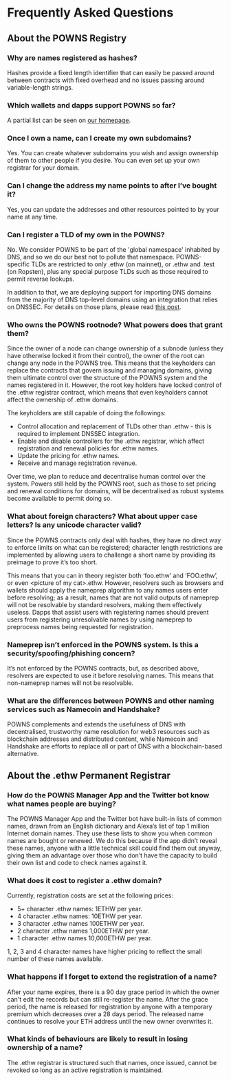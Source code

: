# Frequently Asked Questions

## About the POWNS Registry

### Why are names registered as hashes?

Hashes provide a fixed length identifier that can easily be passed around between contracts with fixed overhead and no issues passing around variable-length strings.

### Which wallets and dapps support POWNS so far?

A partial list can be seen on [our homepage](https://powns.domains).

### Once I own a name, can I create my own subdomains?

Yes. You can create whatever subdomains you wish and assign ownership of them to other people if you desire. You can even set up your own registrar for your domain.

### Can I change the address my name points to after I’ve bought it?

Yes, you can update the addresses and other resources pointed to by your name at any time.

### Can I register a TLD of my own in the POWNS?

No. We consider POWNS to be part of the 'global namespace' inhabited by DNS, and so we do our best not to pollute that namespace. POWNS-specific TLDs are restricted to only .ethw (on mainnet), or .ethw and .test (on Ropsten), plus any special purpose TLDs such as those required to permit reverse lookups.

In addition to that, we are deploying support for importing DNS domains from the majority of DNS top-level domains using an integration that relies on DNSSEC. For details on those plans, please read [this post](https://medium.com/the-ethereum-name-service/upcoming-changes-to-the-ens-root-a1b78fd52b38).

### Who owns the POWNS rootnode? What powers does that grant them?

Since the owner of a node can change ownership of a subnode (unless they have otherwise locked it from their control), the owner of the root can change any node in the POWNS tree. This means that the keyholders can replace the contracts that govern issuing and managing domains, giving them ultimate control over the structure of the POWNS system and the names registered in it. However, the root key holders have locked control of the .ethw registrar contract, which means that even keyholders cannot affect the ownership of .ethw domains.

The keyholders are still capable of doing the followings:

* Control allocation and replacement of TLDs other than .ethw - this is required to implement DNSSEC integration.
* Enable and disable controllers for the .ethw registrar, which affect registration and renewal policies for .ethw names.
* Update the pricing for .ethw names.
* Receive and manage registration revenue.

Over time, we plan to reduce and decentralise human control over the system. Powers still held by the POWNS root, such as those to set pricing and renewal conditions for domains, will be decentralised as robust systems become available to permit doing so.

### What about foreign characters? What about upper case letters? Is any unicode character valid?

Since the POWNS contracts only deal with hashes, they have no direct way to enforce limits on what can be registered; character length restrictions are implemented by allowing users to challenge a short name by providing its preimage to prove it’s too short.

This means that you can in theory register both ‘foo.ethw’ and ‘FOO.ethw’, or even \<picture of my cat>.ethw. However, resolvers such as browsers and wallets should apply the nameprep algorithm to any names users enter before resolving; as a result, names that are not valid outputs of nameprep will not be resolvable by standard resolvers, making them effectively useless. Dapps that assist users with registering names should prevent users from registering unresolvable names by using nameprep to preprocess names being requested for registration.

### Nameprep isn’t enforced in the POWNS system. Is this a security/spoofing/phishing concern?

It’s not enforced by the POWNS contracts, but, as described above, resolvers are expected to use it before resolving names. This means that non-nameprep names will not be resolvable.

### What are the differences between POWNS and other naming services such as Namecoin and Handshake?

POWNS complements and extends the usefulness of DNS with decentralised, trustworthy name resolution for web3 resources such as blockchain addresses and distributed content, while Namecoin and Handshake are efforts to replace all or part of DNS with a blockchain-based alternative.

## About the .ethw Permanent Registrar

### How do the POWNS Manager App and the Twitter bot know what names people are buying?

The POWNS Manager App and the Twitter bot have built-in lists of common names, drawn from an English dictionary and Alexa’s list of top 1 million Internet domain names. They use these lists to show you when common names are bought or renewed. We do this because if the app didn’t reveal these names, anyone with a little technical skill could find them out anyway, giving them an advantage over those who don’t have the capacity to build their own list and code to check names against it.

### What does it cost to register a .ethw domain?

Currently, registration costs are set at the following prices:

* 5+ character .ethw names: 1ETHW per year.
* 4 character .ethw names: 10ETHW per year.
* 3 character .ethw names 100ETHW per year.
* 2 character .ethw names 1,000ETHW per year.
* 1 character .ethw names 10,000ETHW per year.

1, 2, 3 and 4 character names have higher pricing to reflect the small number of these names available.

### What happens if I forget to extend the registration of a name?

After your name expires, there is a 90 day grace period in which the owner can't edit the records but can still re-register the name. After the grace period, the name is released for registration by anyone with a temporary premium which decreases over a 28 days period. The released name continues to resolve your ETH address until the new owner overwrites it.

### What kinds of behaviours are likely to result in losing ownership of a name?

The .ethw registrar is structured such that names, once issued, cannot be revoked so long as an active registration is maintained.
